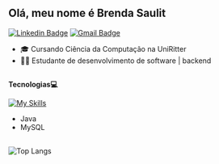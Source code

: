## Olá, meu nome é Brenda Saulit

[![Linkedin Badge](https://img.shields.io/badge/-LinkedIn-0A66C2?style=flat-square&logo=Linkedin&logoColor=white&link=https://www.linkedin.com/in/brenda-saulit/)](https://www.linkedin.com/in/brenda-saulit/)
[![Gmail Badge](https://img.shields.io/badge/-brenda.saulit@gmail.com-6633cc?style=flat-square&logo=Gmail&logoColor=white&link=mailto:brenda.saulit@gmail.com)](mailto:brenda.saulit@gmail.com)



- 🎓 Cursando Ciência da Computação na UniRitter
- 👩‍💻 Estudante de desenvolvimento de software | backend

## 
**Tecnologias💻**

[![My Skills](https://skillicons.dev/icons?i=java,mysql&theme=dark)](https://skillicons.dev)
- Java
- MySQL

##


![Top Langs](https://github-readme-stats.vercel.app/api/top-langs/?username=anuraghazra&hide_progress=true)


